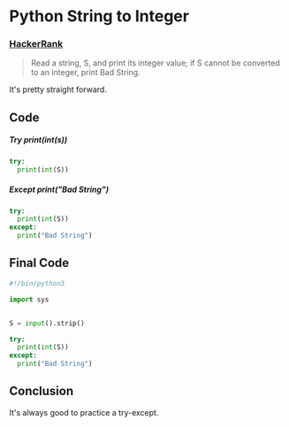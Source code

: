 # Python String to Integer

### [HackerRank](www.hackerrank.com)

> Read a string, S, and print its integer value; if S cannot be converted to an integer, print Bad String.

It's pretty straight forward.

## Code

##### Try print(int(s))

```python
try:
  print(int(S))
```

##### Except print("Bad String")

```python
try:
  print(int(S))
except:
  print("Bad String")
```

## Final Code

```python
#!/bin/python3

import sys


S = input().strip()

try:
  print(int(S))
except:
  print("Bad String")
```

## Conclusion
It's always good to practice a try-except.
